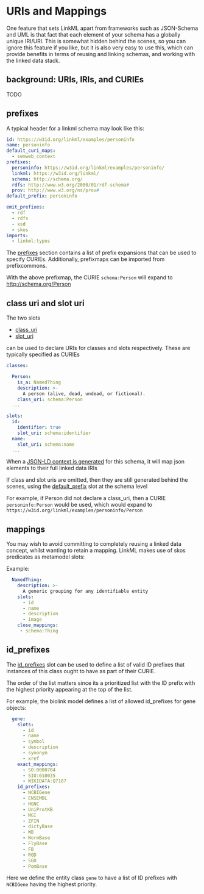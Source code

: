 # URIs and Mappings

One feature that sets LinkML apart from frameworks such as JSON-Schema and UML is that fact that each element of your schema has a globally unique IRI/URI. This is somewhat hidden behind the scenes, so you can ignore this feature if you like, but it is also very easy to use this, which can provide benefits in terms of reusing and linking schemas, and working with the linked data stack.

## background: URIs, IRIs, and CURIEs

TODO

## prefixes

A typical header for a linkml schema may look like this:

```yaml
id: https://w3id.org/linkml/examples/personinfo
name: personinfo
default_curi_maps:
  - semweb_context
prefixes:
  personinfo: https://w3id.org/linkml/examples/personinfo/
  linkml: https://w3id.org/linkml/
  schema: http://schema.org/
  rdfs: http://www.w3.org/2000/01/rdf-schema#
  prov: http://www.w3.org/ns/prov#
default_prefix: personinfo

emit_prefixes:
  - rdf
  - rdfs
  - xsd
  - skos
imports:
  - linkml:types
```

The [prefixes](https://w3id.org/linkml/prefixes) section contains a list of prefix expansions that can be used to specify CURIEs. Additionally, prefixmaps can be imported from prefixcommons.

With the above prefixmap, the CURIE `schema:Person` will expand to http://schema.org/Person

## class uri and slot uri

The two slots

 * [class_uri](https://w3id.org/linkml/class_uri)
 * [slot_uri](https://w3id.org/linkml/slot_uri)

can be used to declare URIs for classes and slots respectively. These are typically specified as CURIEs

```yaml
classes:

  Person:
    is_a: NamedThing
    description: >-
      A person (alive, dead, undead, or fictional).
    class_uri: schema:Person
  ...

slots:
  id:
    identifier: true
    slot_uri: schema:identifier
  name:
    slot_uri: schema:name
  ...
```

When a [JSON-LD context is generated](../generators/jsonld-context) for this schema, it will map json elements to their full linked data IRIs

If class and slot uris are omitted, then they are still generated behind the scenes, using the [default_prefix](https://w3id.org/linkml/default_prefix) slot at the schema level

For example, if Person did not declare a class_uri, then a CURIE `personinfo:Person` would be used, which would expand to `https://w3id.org/linkml/examples/personinfo/Person`

## mappings

You may wish to avoid committing to completely reusing a linked data concept, whilst wanting to retain a mapping. LinkML makes use of skos predicates as metamodel slots:

Example:

```yaml
  NamedThing:
    description: >-
      A generic grouping for any identifiable entity
    slots:
      - id
      - name
      - description
      - image
    close_mappings:
     - schema:Thing
```


## id_prefixes

The [id_prefixes](https://w3id.org/linkml/id_prefixes) slot can be used to define a list of valid ID prefixes that instances of this class ought to have as part of their CURIE.

The order of the list matters since its a prioritized list with the ID prefix with the highest priority appearing at the top of the list.

For example, the biolink model defines a list of allowed id_prefixes for gene objects:

```yaml
  gene:
    slots:
      - id
      - name
      - symbol
      - description
      - synonym
      - xref
    exact_mappings:
      - SO:0000704
      - SIO:010035
      - WIKIDATA:Q7187
    id_prefixes:
      - NCBIGene
      - ENSEMBL
      - HGNC
      - UniProtKB
      - MGI
      - ZFIN
      - dictyBase
      - WB
      - WormBase
      - FlyBase
      - FB
      - RGD
      - SGD
      - PomBase
```

Here we define the entity class `gene` to have a list of ID prefixes with `NCBIGene` having the highest priority.






